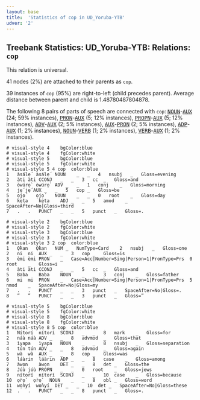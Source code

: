 ```yaml
---
layout: base
title:  'Statistics of cop in UD_Yoruba-YTB'
udver: '2'
---
```


## Treebank Statistics: UD_Yoruba-YTB: Relations: `cop`

This relation is universal.

41 nodes (2%) are attached to their parents as `cop`.

39 instances of `cop` (95%) are right-to-left (child precedes parent).
Average distance between parent and child is 1.48780487804878.

The following 8 pairs of parts of speech are connected with `cop`: <tt><a href="yo_ytb-pos-NOUN.html">NOUN</a></tt>-<tt><a href="yo_ytb-pos-AUX.html">AUX</a></tt> (24; 59% instances), <tt><a href="yo_ytb-pos-PRON.html">PRON</a></tt>-<tt><a href="yo_ytb-pos-AUX.html">AUX</a></tt> (5; 12% instances), <tt><a href="yo_ytb-pos-PROPN.html">PROPN</a></tt>-<tt><a href="yo_ytb-pos-AUX.html">AUX</a></tt> (5; 12% instances), <tt><a href="yo_ytb-pos-ADV.html">ADV</a></tt>-<tt><a href="yo_ytb-pos-AUX.html">AUX</a></tt> (2; 5% instances), <tt><a href="yo_ytb-pos-AUX.html">AUX</a></tt>-<tt><a href="yo_ytb-pos-PRON.html">PRON</a></tt> (2; 5% instances), <tt><a href="yo_ytb-pos-ADP.html">ADP</a></tt>-<tt><a href="yo_ytb-pos-AUX.html">AUX</a></tt> (1; 2% instances), <tt><a href="yo_ytb-pos-NOUN.html">NOUN</a></tt>-<tt><a href="yo_ytb-pos-VERB.html">VERB</a></tt> (1; 2% instances), <tt><a href="yo_ytb-pos-VERB.html">VERB</a></tt>-<tt><a href="yo_ytb-pos-AUX.html">AUX</a></tt> (1; 2% instances).


~~~ conllu
# visual-style 4	bgColor:blue
# visual-style 4	fgColor:white
# visual-style 5	bgColor:blue
# visual-style 5	fgColor:white
# visual-style 5 4 cop	color:blue
1	àsálẹ́	àsálẹ́	NOUN	_	_	4	nsubj	_	Gloss=evening
2	àti	àti	CCONJ	_	_	3	cc	_	Gloss=and
3	òwúrọ̀	òwúrọ̀	ADV	_	_	1	conj	_	Gloss=morning
4	jẹ́	jẹ́	AUX	_	_	5	cop	_	Gloss=be
5	ọjọ́	ọjọ́	NOUN	_	_	0	root	_	Gloss=day
6	kẹta	kẹta	ADJ	_	_	5	amod	_	SpaceAfter=No|Gloss=third
7	.	.	PUNCT	_	_	5	punct	_	Gloss=.

~~~


~~~ conllu
# visual-style 2	bgColor:blue
# visual-style 2	fgColor:white
# visual-style 3	bgColor:blue
# visual-style 3	fgColor:white
# visual-style 3 2 cop	color:blue
1	Ọ̀kan	Ọ̀kan	NUM	_	NumType=Card	2	nsubj	_	Gloss=one
2	ni	ni	AUX	_	_	3	cop	_	Gloss=is
3	èmi	èmi	PRON	_	Case=Acc|Number=Sing|Person=1|PronType=Prs	0	root	_	Gloss=i
4	àti	àti	CCONJ	_	_	5	cc	_	Gloss=and
5	Baba	Baba	NOUN	_	_	3	conj	_	Gloss=father
6	mi	mi	PRON	_	Case=Acc|Number=Sing|Person=1|PronType=Prs	5	nmod	_	SpaceAfter=No|Gloss=my
7	.	.	PUNCT	_	_	3	punct	_	SpaceAfter=No|Gloss=.
8	”	”	PUNCT	_	_	3	punct	_	Gloss=”

~~~


~~~ conllu
# visual-style 5	bgColor:blue
# visual-style 5	fgColor:white
# visual-style 8	bgColor:blue
# visual-style 8	fgColor:white
# visual-style 8 5 cop	color:blue
1	Nítorí	nítorí	SCONJ	_	_	8	mark	_	Gloss=for
2	náà	náà	ADV	_	_	8	advmod	_	Gloss=that
3	ìyapa	ìyapa	NOUN	_	_	8	nsubj	_	Gloss=separation
4	tún	tún	ADV	_	_	8	advmod	_	Gloss=again
5	wà	wà	AUX	_	_	8	cop	_	Gloss=was
6	láàrin	láàrin	ADP	_	_	8	case	_	Gloss=among
7	àwọn	àwọn	DET	_	_	8	det	_	Gloss=the
8	Júù	júù	PROPN	_	_	0	root	_	Gloss=jews
9	nítorí	nítorí	SCONJ	_	_	10	case	_	Gloss=because
10	ọ̀rọ̀	ọ̀rọ̀	NOUN	_	_	8	obl	_	Gloss=word
11	wọ̀nyí	wọ̀nyí	DET	_	_	10	det	_	SpaceAfter=No|Gloss=these
12	.	.	PUNCT	_	_	8	punct	_	Gloss=.

~~~


